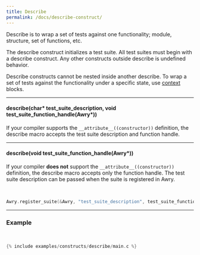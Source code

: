 ```yaml
---
title: Describe
permalink: /docs/describe-construct/
---
```


Describe is to wrap a set of tests against one functionality; module, structure, set of functions, etc.

The describe construct initializes a test suite. All test suites must begin with a describe construct. Any other constructs outside describe is undefined behavior.

Describe constructs cannot be nested inside another describe. To wrap a set of tests against the functionality under a specific state, use <a href="/docs/context-construct/">context</a> blocks.

---

#### describe(char* test_suite_description, void test_suite_function_handle(Awry*))

If your compiler supports the `__attribute__((constructor))` definition, the <span class="badge badge-info">describe</span> macro accepts the test suite description and function handle.

---

#### describe(void test_suite_function_handle(Awry*))

If your compiler **does not** support the `__attribute__((constructor))` definition, the <span class="badge badge-info">describe</span> macro accepts only the function handle. The test suite description can be passed when the suite is registered in Awry.

<br />

```c
Awry.register_suite(&Awry, "test_suite_description", test_suite_function_handle);
```

---

### Example

<br />

```c
{% include examples/constructs/describe/main.c %}
```